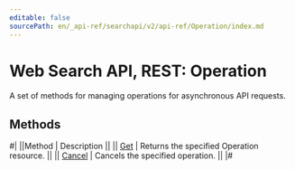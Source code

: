 ```yaml
---
editable: false
sourcePath: en/_api-ref/searchapi/v2/api-ref/Operation/index.md
---
```


# Web Search API, REST: Operation

A set of methods for managing operations for asynchronous API requests.

## Methods

#|
||Method | Description ||
|| [Get](get.md) | Returns the specified Operation resource. ||
|| [Cancel](cancel.md) | Cancels the specified operation. ||
|#